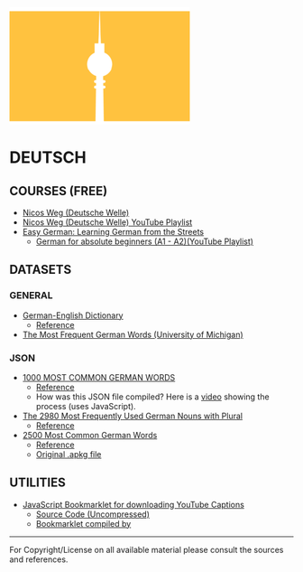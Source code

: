 ![](./assets/BerlinBerlin.png)

# DEUTSCH

## COURSES (FREE)

- [Nicos Weg (Deutsche Welle)](https://learngerman.dw.com/en/nicos-weg/c-36519789)
- [Nicos Weg (Deutsche Welle) YouTube Playlist](https://www.youtube.com/playlist?list=PLs7zUO7VPyJ5DV1iBRgSw2uDl832n0bLg)
- [Easy German: Learning German from the Streets](https://www.easygerman.org/)
    - [German for absolute beginners (A1 - A2)(YouTube Playlist)](https://www.youtube.com/playlist?list=PLk1fjOl39-50WX8xiXwIBUcbdtMjlaZSj)

## DATASETS

### GENERAL

- [German-English Dictionary](./data/de-en.txt)
    - [Reference](http://dict.tu-chemnitz.de/)
- [The Most Frequent German Words (University of Michigan)](https://resources.german.lsa.umich.edu/vokabeln/frequent-words/)

### JSON

- [1000 MOST COMMON GERMAN WORDS](./data/1000.most.common.german.words.json)
    - [Reference](https://1000mostcommonwords.com/1000-most-common-german-words/)
    - How was this JSON file compiled? Here is a [video](https://www.youtube.com/watch?v=eDn663zhdhY) showing the process (uses JavaScript). 
- [The 2980 Most Frequently Used German Nouns with Plural](./data/frequent.nouns.neri.json) 
    - [Reference](http://frequencylists.blogspot.com/2016/01/the-2980-most-frequently-used-german.html)
- [2500 Most Common German Words](./data/2500_Most_Common_German_Words.json)
    - [Reference](https://ankiweb.net/shared/info/1449981999)
    - [Original .apkg file](2500_Most_Common_German_Words.apkg)

## UTILITIES

- [JavaScript Bookmarklet for downloading YouTube Captions](./utils/youtube.captions.download.min.js)
    - [Source Code (Uncompressed)](./utils/youtube.captions.download.js)
    - [Bookmarklet compiled by](https://chriszarate.github.io/bookmarkleter/)

---

For Copyright/License on all available material please consult the sources and references.

